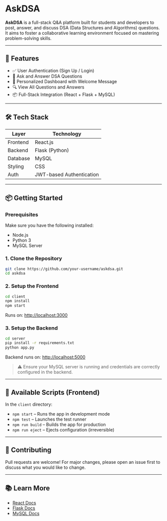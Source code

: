 #  AskDSA

**AskDSA** is a full-stack Q&A platform built for students and developers to post, answer, and discuss DSA (Data Structures and Algorithms) questions. It aims to foster a collaborative learning environment focused on mastering problem-solving skills.

---

## 🚀 Features

- ✅ User Authentication (Sign Up / Login)
- 📝 Ask and Answer DSA Questions
- 👤 Personalized Dashboard with Welcome Message
- 🔍 View All Questions and Answers
- 📦 Full-Stack Integration (React + Flask + MySQL)

---

## 🛠️ Tech Stack

| Layer         | Technology            |
|---------------|------------------------|
| Frontend      | React.js               |
| Backend       | Flask (Python)         |
| Database      | MySQL                  |
| Styling       | CSS                    |
| Auth          | JWT-based Authentication |

---

## 📦 Getting Started

### Prerequisites

Make sure you have the following installed:
- Node.js
- Python 3
- MySQL Server

### 1. Clone the Repository

```bash
git clone https://github.com/your-username/askdsa.git
cd askdsa
````

### 2. Setup the Frontend

```bash
cd client
npm install
npm start
```

Runs on: [http://localhost:3000](http://localhost:3000)

### 3. Setup the Backend

```bash
cd server
pip install -r requirements.txt
python app.py
```

Backend runs on: [http://localhost:5000](http://localhost:5000)

> ⚠️ Ensure your MySQL server is running and credentials are correctly configured in the backend.

---

## 📁 Available Scripts (Frontend)

In the `client` directory:

* `npm start` – Runs the app in development mode
* `npm test` – Launches the test runner
* `npm run build` – Builds the app for production
* `npm run eject` – Ejects configuration (irreversible)

---

## 🤝 Contributing

Pull requests are welcome! For major changes, please open an issue first to discuss what you would like to change.

---

## 📚 Learn More

* [React Docs](https://reactjs.org/)
* [Flask Docs](https://flask.palletsprojects.com/)
* [MySQL Docs](https://dev.mysql.com/doc/)

```
